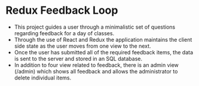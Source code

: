 # Redux Feedback Loop

* This project guides a user through a minimalistic set of questions regarding feedback for a day of classes. 
* Through the use of React and Redux the application maintains the client side state as the user moves from one view to the next.
* Once the user has submitted all of the required feedback items, the data is sent to the server and stored in an SQL database.
* In addition to four view related to feedback, there is an admin view (/admin) which shows all feedback and allows the administrator to delete individual items. 